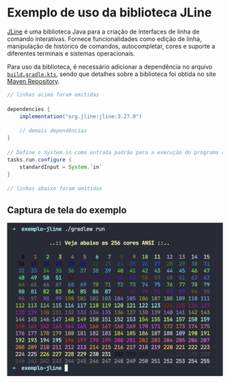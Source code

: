 # Exemplo de uso da biblioteca JLine

[JLine](https://github.com/jline/jline3) é uma biblioteca Java para a criação de interfaces de linha de comando interativas. Fornece funcionalidades como edição de linha, manipulação de histórico de comandos, autocompletar, cores e suporte a diferentes terminais e sistemas operacionais.

Para uso da biblioteca, é necessário adicionar a dependência no arquivo [`build.gradle.kts`](app/build.gradle.kts), sendo que detalhes sobre a biblioteca foi obtida no site [Maven Repository](https://mvnrepository.com/search?q=jline).

```gradle
// linhas acima foram omitidas

dependencies {
    implementation("org.jline:jline:3.27.0")

    // demais dependências
}

// Define o System.in como entrada padrão para a execução do programa com o gradle
tasks.run.configure {
    standardInput = System.`in`
}

// linhas abaixo foram omitidas
```
## Captura de tela do exemplo

![captura de tela](img/tela.png)
